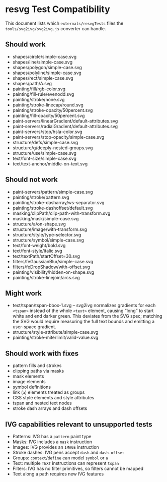 # resvg Test Compatibility

This document lists which `externals/resvgTests` files the `tools/svg2ivg/svg2ivg.js` converter can handle.

## Should work
- shapes/circle/simple-case.svg
- shapes/line/simple-case.svg
- shapes/polygon/simple-case.svg
- shapes/polyline/simple-case.svg
- shapes/rect/simple-case.svg
- shapes/path/A.svg
- painting/fill/rgb-color.svg
- painting/fill-rule/evenodd.svg
- painting/stroke/none.svg
- painting/stroke-linecap/round.svg
- painting/stroke-opacity/50percent.svg
- painting/fill-opacity/50percent.svg
- paint-servers/linearGradient/default-attributes.svg
- paint-servers/radialGradient/default-attributes.svg
- paint-servers/stop/hsla-color.svg
- paint-servers/stop-opacity/simple-case.svg
- structure/defs/simple-case.svg
- structure/g/deeply-nested-groups.svg
- structure/use/simple-case.svg
- text/font-size/simple-case.svg
- text/text-anchor/middle-on-text.svg

## Should not work
- paint-servers/pattern/simple-case.svg
- painting/stroke/pattern.svg
- painting/stroke-dasharray/ws-separator.svg
- painting/stroke-dashoffset/default.svg
- masking/clipPath/clip-path-with-transform.svg
- masking/mask/simple-case.svg
- structure/a/on-shape.svg
- structure/image/with-transform.svg
- structure/style/type-selector.svg
- structure/symbol/simple-case.svg
- text/font-weight/bold.svg
- text/font-style/italic.svg
- text/textPath/startOffset=30.svg
- filters/feGaussianBlur/simple-case.svg
- filters/feDropShadow/with-offset.svg
- painting/visibility/hidden-on-shape.svg
- painting/stroke-linejoin/arcs.svg

## Might work
- text/tspan/tspan-bbox-1.svg – svg2ivg normalizes gradients for each `<tspan>` instead of the whole `<text>`
      element, causing “long” to start white and end darker green. This deviates from the SVG spec; matching the
      SVG would require measuring the full text bounds and emitting a user-space gradient.
- structure/style-attribute/simple-case.svg
- painting/stroke-miterlimit/valid-value.svg

## Should work with fixes
- pattern fills and strokes
- clipping paths via masks
- mask elements
- image elements
- symbol definitions
- link (`a`) elements treated as groups
- CSS style elements and style attributes
- tspan and nested text nodes
- stroke dash arrays and dash offsets

## IVG capabilities relevant to unsupported tests
- Patterns: IVG has a `pattern` paint type
- Masks: IVG includes a `mask` instruction
- Images: IVG provides an `IMAGE` instruction
- Stroke dashes: IVG pens accept `dash` and `dash-offset`
- Groups: `context`/`define` can model `symbol` or `a`
- Text: multiple `TEXT` instructions can represent `tspan`
- Filters: IVG has no filter primitives, so filters cannot be mapped
- Text along a path requires new IVG features
